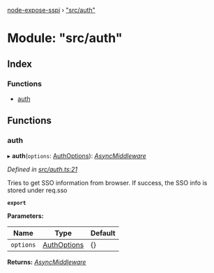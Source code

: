 [node-expose-sspi](../README.md) › ["src/auth"](_src_auth_.md)

# Module: "src/auth"

## Index

### Functions

* [auth](_src_auth_.md#auth)

## Functions

###  auth

▸ **auth**(`options`: [AuthOptions](../interfaces/_src_interfaces_.authoptions.md)): *[AsyncMiddleware](_src_interfaces_.md#asyncmiddleware)*

*Defined in [src/auth.ts:21](https://github.com/jlguenego/node-expose-sspi/blob/d279f70/src/auth.ts#L21)*

Tries to get SSO information from browser. If success, the SSO info
is stored under req.sso

**`export`** 

**Parameters:**

Name | Type | Default |
------ | ------ | ------ |
`options` | [AuthOptions](../interfaces/_src_interfaces_.authoptions.md) | {} |

**Returns:** *[AsyncMiddleware](_src_interfaces_.md#asyncmiddleware)*
